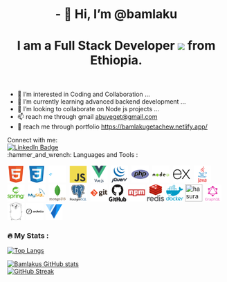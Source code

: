 
<h1 align="center">
 - 👋 Hi, I’m @bamlaku
</h1>

<h1 align="center">
I am a Full Stack Developer <img src="https://media.giphy.com/media/WUlplcMpOCEmTGBtBW/giphy.gif" width="30"> from Ethiopia.
<br>
<br>
</h1>

  
- 👀 I’m interested in Coding and Collaboration ...
- 🌱 I’m currently learning advanced backend development ...
- 💞️ I’m looking to collaborate on Node js projects ...
- :mailbox: reach me through gmail abuyeget@gmail.com
-  👀  reach me through portfolio https://bamlakugetachew.netlify.app/

<div id="badges"
     <h3>Connect with me:</h3><br>
     <a href="https://www.linkedin.com/in/bamlaku-getachew/">
    <img src="https://www.shutterstock.com/image-photo/valencia-spain-may-15-2017-260nw-1376872499.jpg" alt="LinkedIn Badge" height="40" width="40"/>
   </a>
  </div>
  :hammer_and_wrench: Languages and Tools :
  
  <div>
  <br>
  <img src="https://github.com/devicons/devicon/blob/master/icons/html5/html5-original.svg" title="html" alt="html" width="40" height="40"/>&nbsp;
  <img src="https://github.com/devicons/devicon/blob/master/icons/css3/css3-original.svg" title="css" alt="css" width="40" height="40"/>&nbsp;
  <img src="https://github.com/devicons/devicon/blob/master/icons/tailwindcss/tailwindcss-original-wordmark.svg" title="tailwind" alt="tailwind" width="40" height="40"/>&nbsp;
  <img src="https://github.com/devicons/devicon/blob/master/icons/javascript/javascript-original.svg" title="javascript" alt="javascript" width="40" height="40"/>&nbsp;
  <img src="https://github.com/devicons/devicon/blob/master/icons/vuejs/vuejs-original-wordmark.svg" title="Vuejs" alt="Vuejs" width="40" height="40"/>&nbsp;
  <img src="https://github.com/devicons/devicon/blob/master/icons/jquery/jquery-original-wordmark.svg" title="jquery" alt="jquery" width="40" height="40"/>&nbsp;
  <img src="https://github.com/devicons/devicon/blob/master/icons/php/php-original.svg"  title="php" alt="php" width="40" height="40"/>&nbsp;
  <img src="https://github.com/devicons/devicon/blob/master/icons/nodejs/nodejs-original-wordmark.svg" title="nodejs" alt="nodejs" width="40" height="40"/>&nbsp;
  <img src="https://github.com/devicons/devicon/blob/master/icons/express/express-original.svg" title="express" alt="express" width="40" height="40"/>&nbsp;
  <img src="https://github.com/devicons/devicon/blob/master/icons/java/java-original-wordmark.svg" title="java" alt="java" width="40" height="40"/>&nbsp;
  <img src="https://github.com/devicons/devicon/blob/master/icons/spring/spring-original-wordmark.svg" title="spring"  alt="spring" width="40" height="40"/>&nbsp;
  <img src="https://github.com/devicons/devicon/blob/master/icons/mysql/mysql-original-wordmark.svg" title="MySQL"  alt="MySQL" width="40" height="40"/>&nbsp;
  <img src="https://github.com/devicons/devicon/blob/master/icons/mongodb/mongodb-original-wordmark.svg" title="mongodb" alt="mongodb" width="40" height="40"/>&nbsp;
  <img src="https://github.com/devicons/devicon/blob/master/icons/postgresql/postgresql-original-wordmark.svg" title="postgres" alt="postgres" width="40" height="40"/>&nbsp;
  <img src="https://github.com/devicons/devicon/blob/master/icons/git/git-original-wordmark.svg" title="Git" **alt="Git" width="40" height="40"/>
    <img src="https://github.com/devicons/devicon/blob/master/icons/github/github-original-wordmark.svg" title="Github" **alt="Github" width="40" height="40"/>
    <img src="https://github.com/devicons/devicon/blob/master/icons/npm/npm-original-wordmark.svg" title="npm" **alt="npm" width="40" height="40"/>
    <img src="https://github.com/devicons/devicon/blob/master/icons/redis/redis-original-wordmark.svg" title="redis" **alt="redis" width="40" height="40"/>
    <img src="https://github.com/devicons/devicon/blob/master/icons/docker/docker-plain-wordmark.svg" title="docker" **alt="docker" width="40" height="40"/>
   <img src="https://encrypted-tbn0.gstatic.com/images?q=tbn:ANd9GcQbv1WUXYiHNfs9W17KdtqMovpZ8-fcOBrceq8CuCr1Fw&s" title="hasura" **alt="hasura" width="40"        height="40"/>
  <img src="https://github.com/devicons/devicon/blob/master/icons/graphql/graphql-plain-wordmark.svg" title="graphql" **alt="graphql" width="40" height="40"/>
  <img src="https://github.com/devicons/devicon/blob/master/icons/go/go-line.svg" title="golang" **alt="golang" width="40" height="40"/>
  <img src="https://github.com/devicons/devicon/blob/master/icons/socketio/socketio-original-wordmark.svg" title="socketio **alt="socketio" width="40" height="40"/>
  <img src="https://github.com/devicons/devicon/blob/master/icons/vuetify/vuetify-original.svg" title="vuetify **alt="vuetify" width="40" height="40"/>




</div>

### :fire: My Stats :
[![Top Langs](https://github-readme-stats.vercel.app/api/top-langs/?username=bamlakugetachew1&layout=compact)](https://github.com/anuraghazra/github-readme-stats)<br>

[![Bamlakus GitHub stats](https://github-readme-stats.vercel.app/api?username=bamlakugetachew1)](https://github.com/anuraghazra/github-readme-stats)
<br>
[![GitHub Streak](http://github-readme-streak-stats.herokuapp.com?user=bamlakugetachew1&theme=blue&background=FFFFFF)](https://git.io/streak-stats)


<!---
bamlakugetachew1/bamlakugetachew1 is a ✨ special ✨ repository because its `README.md` (this file) appears on your GitHub profile.
You can click the Preview link to take a look at your changes.
--->
